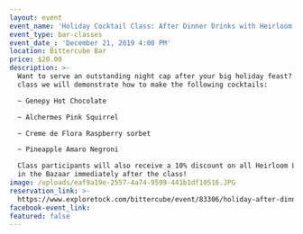 ```yaml
---
layout: event
event_name: 'Holiday Cocktail Class: After Dinner Drinks with Heirloom Liqueurs'
event_type: bar-classes
event_date_: 'December 21, 2019 4:00 PM'
location: Bittercube Bar
price: $20.00
description: >-
  Want to serve an outstanding night cap after your big holiday feast? In this
  class we will demonstrate how to make the following cocktails:

  ~ Genepy Hot Chocolate

  ~ Alchermes Pink Squirrel

  ~ Creme de Flora Raspberry sorbet

  ~ Pineapple Amaro Negroni

  Class participants will also receive a 10% discount on all Heirloom Liqueurs
  in the Bazaar immediately after the class!
image: /uploads/eaf9a19e-2557-4a74-9599-441b1df10516.JPG
reservation_link: >-
  https://www.exploretock.com/bittercube/event/83306/holiday-after-dinner-drinks-cocktail-class
facebook-event_link:
featured: false
---
```



